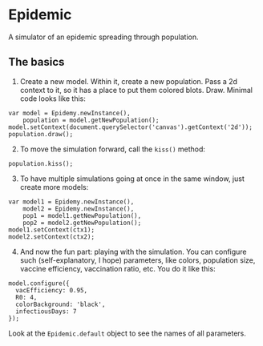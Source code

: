 # Epidemic
A simulator of an epidemic spreading through population.

## The basics
1. Create a new model. Within it, create a new population. Pass a 2d context to it, so it has a place to put them colored blots. Draw. Minimal code looks like this:
```
var model = Epidemy.newInstance(),
    population = model.getNewPopulation();
model.setContext(document.querySelector('canvas').getContext('2d'));
population.draw();
```
2. To move the simulation forward, call the ```kiss()``` method:
```
population.kiss();
```
3. To have multiple simulations going at once in the same window, just create more models:
```
var model1 = Epidemy.newInstance(),
    model2 = Epidemy.newInstance(),
    pop1 = model1.getNewPopulation(),
    pop2 = model2.getNewPopulation();
model1.setContext(ctx1);
model2.setContext(ctx2);
```
4. And now the fun part: playing with the simulation. You can configure such (self-explanatory, I hope) parameters, like colors, population size, vaccine efficiency, vaccination ratio, etc. You do it like this:
```
model.configure({
  vacEfficiency: 0.95,
  R0: 4,
  colorBackground: 'black',
  infectiousDays: 7
});
```
Look at the ```Epidemic.default``` object to see the names of all parameters.

